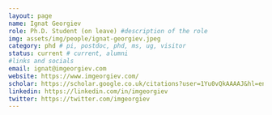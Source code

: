 ```yaml
---
layout: page
name: Ignat Georgiev
role: Ph.D. Student (on leave) #description of the role
img: assets/img/people/ignat-georgiev.jpeg
category: phd # pi, postdoc, phd, ms, ug, visitor
status: current # current, alumni
#links and socials
email: ignat@imgeorgiev.com
website: https://www.imgeorgiev.com/
scholar: https://scholar.google.co.uk/citations?user=1Yu0vQkAAAAJ&hl=en
linkedin: https://linkedin.com/in/imgeorgiev
twitter: https://twitter.com/imgeorgiev
---
```

